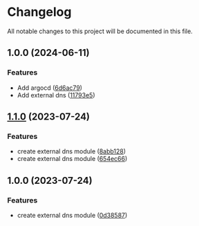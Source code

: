 # Changelog

All notable changes to this project will be documented in this file.

## 1.0.0 (2024-06-11)


### Features

* Add argocd ([6d6ac79](https://github.com/AlphaEzops/terraform-externaldns/commit/6d6ac798f49aadc751cb9466880e5ac02da35467))
* Add external dns ([11793e5](https://github.com/AlphaEzops/terraform-externaldns/commit/11793e507798cc3c6344cd1598299b99f64f18dc))

## [1.1.0](https://github.com/easy-modules/terraform-easy-external-dns/compare/v1.0.0...v1.1.0) (2023-07-24)


### Features

* create external dns module ([8abb128](https://github.com/easy-modules/terraform-easy-external-dns/commit/8abb1285c212e257d90f345ae404ba24fd01f2f3))
* create external dns module ([654ec66](https://github.com/easy-modules/terraform-easy-external-dns/commit/654ec66aa7a8b5c37b8139d40408b1690f2fd2e7))

## 1.0.0 (2023-07-24)


### Features

* create external dns module ([0d38587](https://github.com/easy-modules/terraform-easy-external-dns/commit/0d3858725508e20ab39ac68fc4591ed471378d55))

